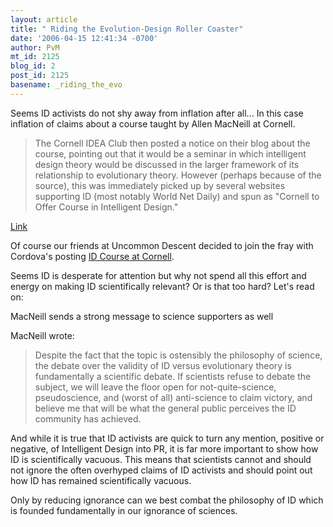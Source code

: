```yaml
---
layout: article
title: " Riding the Evolution-Design Roller Coaster"
date: '2006-04-15 12:41:34 -0700'
author: PvM
mt_id: 2125
blog_id: 2
post_id: 2125
basename: _riding_the_evo
---
```

Seems ID activists do not shy away from inflation after all... In this case inflation of claims about a course taught by Allen MacNeill at Cornell.

> The Cornell IDEA Club then posted a notice on their blog about the course, pointing out that it would be a seminar in which intelligent design theory would be discussed in the larger framework of its relationship to evolutionary theory. However (perhaps because of the source), this was immediately picked up by several websites supporting ID (most notably World Net Daily) and spun as "Cornell to Offer Course in Intelligent Design."

[Link](http://evolutionlist.blogspot.com/2006/04/riding-evolution-design-roller-coaster.html)

Of course our friends at Uncommon Descent decided to join the fray with Cordova's posting [ID Course at Cornell](http://www.uncommondescent.com/index.php/archives/1023). 

Seems ID is desperate for attention but why not spend all this effort and energy on making ID scientifically relevant? Or is that too hard? Let's read on:

MacNeill sends a strong message to science supporters as well

MacNeill wrote:

> Despite the fact that the topic is ostensibly the philosophy of science, the debate over the validity of ID versus evolutionary theory is fundamentally a scientific debate. If scientists refuse to debate the subject, we will leave the floor open for not-quite-science, pseudoscience, and (worst of all) anti-science to claim victory, and believe me that will be what the general public perceives the ID community has achieved.

And while it is true that ID activists are quick to turn any mention, positive or negative, of Intelligent Design into PR, it is far more important to show how ID is scientifically vacuous. This means that scientists cannot and should not ignore the often overhyped claims of ID activists and should point out how ID has remained scientifically vacuous.

Only by reducing ignorance can we best combat the philosophy of ID which is founded fundamentally in our ignorance of sciences.
